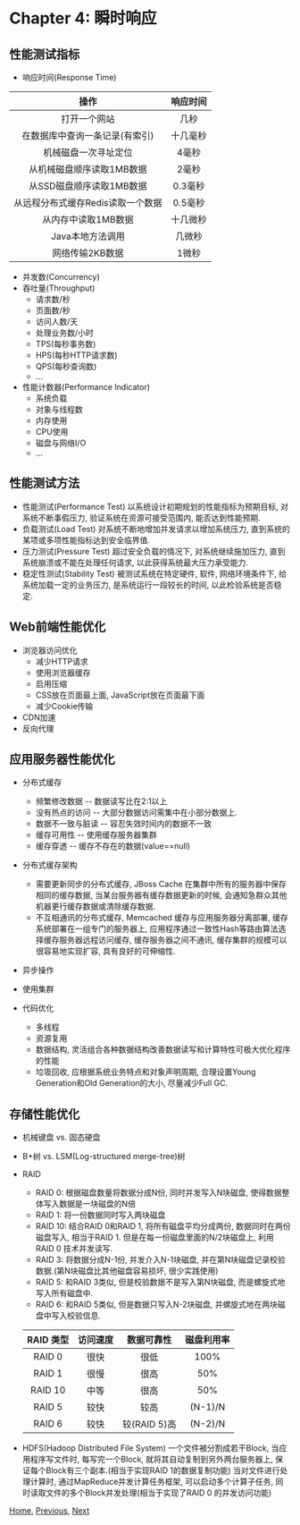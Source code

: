 # Chapter 4: 瞬时响应

## 性能测试指标
* 响应时间(Response Time)

|操作|响应时间|
|:-:|:------:|
|打开一个网站|几秒|
|在数据库中查询一条记录(有索引)|十几毫秒|
|机械磁盘一次寻址定位|4毫秒|
|从机械磁盘顺序读取1MB数据|2毫秒|
|从SSD磁盘顺序读取1MB数据|0.3毫秒|
|从远程分布式缓存Redis读取一个数据|0.5毫秒|
|从内存中读取1MB数据|十几微秒|
|Java本地方法调用|几微秒|
|网络传输2KB数据|1微秒|

* 并发数(Concurrency)
* 吞吐量(Throughput)
    - 请求数/秒
    - 页面数/秒
    - 访问人数/天
    - 处理业务数/小时
    - TPS(每秒事务数)
    - HPS(每秒HTTP请求数)
    - QPS(每秒查询数)
    - ...
* 性能计数器(Performance Indicator)
    - 系统负载
    - 对象与线程数
    - 内存使用
    - CPU使用
    - 磁盘与网络I/O
    - ...
    
## 性能测试方法
* 性能测试(Performance Test)
    以系统设计初期规划的性能指标为预期目标, 对系统不断事假压力, 验证系统在资源可接受范围内, 能否达到性能预期.
* 负载测试(Load Test)
    对系统不断地增加并发请求以增加系统压力, 直到系统的某项或多项性能指标达到安全临界值.
* 压力测试(Pressure Test)
    超过安全负载的情况下, 对系统继续施加压力, 直到系统崩溃或不能在处理任何请求, 以此获得系统最大压力承受能力.
* 稳定性测试(Stability Test)
    被测试系统在特定硬件, 软件, 网络环境条件下, 给系统加载一定的业务压力, 是系统运行一段较长的时间, 以此检验系统是否稳定.
    
## Web前端性能优化
* 浏览器访问优化 
    - 减少HTTP请求
    - 使用浏览器缓存
    - 启用压缩
    - CSS放在页面最上面, JavaScript放在页面最下面
    - 减少Cookie传输
* CDN加速
* 反向代理

## 应用服务器性能优化
* 分布式缓存
    - 频繁修改数据 -- 数据读写比在2:1以上
    - 没有热点的访问 -- 大部分数据访问需集中在小部分数据上.
    - 数据不一致与脏读 -- 容忍失效时间内的数据不一致
    - 缓存可用性 -- 使用缓存服务器集群
    - 缓存穿透 -- 缓存不存在的数据(value==null)
    
* 分布式缓存架构
    - 需要更新同步的分布式缓存, JBoss Cache
        在集群中所有的服务器中保存相同的缓存数据, 当某台服务器有缓存数据更新的时候, 会通知急群众其他机器更行缓存数据或清除缓存数据.
    - 不互相通讯的分布式缓存, Memcached
        缓存与应用服务器分离部署, 缓存系统部署在一组专门的服务器上, 应用程序通过一致性Hash等路由算法选择缓存服务器远程访问缓存, 缓存服务器之间不通讯,
        缓存集群的规模可以很容易地实现扩容, 具有良好的可伸缩性. 
* 异步操作
* 使用集群
* 代码优化
    - 多线程
    - 资源复用
    - 数据结构, 灵活组合各种数据结构改善数据读写和计算特性可极大优化程序的性能
    - 垃圾回收, 应根据系统业务特点和对象声明周期, 合理设置Young Generation和Old Generation的大小, 尽量减少Full GC.
## 存储性能优化
* 机械键盘 vs. 固态硬盘
* B+树 vs. LSM(Log-structured merge-tree)树
* RAID
    - RAID 0: 根据磁盘数量将数据分成N份, 同时并发写入N块磁盘, 使得数据整体写入数据是一块磁盘的N倍
    - RAID 1: 将一份数据同时写入两块磁盘
    - RAID 10: 结合RAID 0和RAID 1, 将所有磁盘平均分成两份, 数据同时在两份磁盘写入, 相当于RAID 1. 但是在每一份磁盘里面的N/2块磁盘上, 利用RAID 0 技术并发读写.
    - RAID 3: 将数据分成N-1份, 并发介入N-1块磁盘, 并在第N块磁盘记录校验数据.(第N块磁盘比其他磁盘容易损坏, 很少实践使用)
    - RAID 5: 和RAID 3类似, 但是校验数据不是写入第N块磁盘, 而是螺旋式地写入所有磁盘中. 
    - RAID 6: 和RAID 5类似, 但是数据只写入N-2块磁盘, 并螺旋式地在两块磁盘中写入校验信息.
    
    |RAID 类型|访问速度|数据可靠性|磁盘利用率|
    |:-------:|:----:|:-------:|:-------:|
    |RAID 0|很快|很低|100%|
    |RAID 1|很慢|很高|50%|
    |RAID 10|中等|很高|50%|    
    |RAID 5|较快|较高|(N-1)/N|
    |RAID 6|较快|较(RAID 5)高|(N-2)/N|
 
* HDFS(Hadoop Distributed File System)
    一个文件被分割成若干Block, 当应用程序写文件时, 每写完一个Block, 就将其自动复制到另外两台服务器上, 保证每个Block有三个副本.(相当于实现RAID 1的数据复制功能)
    当对文件进行处理计算时, 通过MapReduce并发计算任务框架, 可以启动多个计算子任务, 同时读取文件的多个Block并发处理(相当于实现了RAID  0 的并发访问功能)
     
[Home](README.md), [Previous](chapter-3-大型网站核心要素.md), [Next](chapter-5-万无一失.md)
